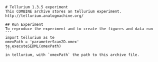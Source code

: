 
        # Tellurium 1.3.5 experiment
        This COMBINE archive stores an tellurium experiment.
        http://tellurium.analogmachine.org/

        ## Run Experiment
        To reproduce the experiment and to create the figures and data run
        ```
        import tellurium as te
        omexPath = 'parameterScan2D.omex'
        te.executeSEDML(omexPath)
        ```
        in tellurium, with `omexPath` the path to this archive file.
        